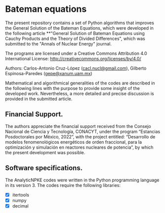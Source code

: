 # Bateman equations
The present repository contains a set of Python algorithms that improves the General Solution of the Bateman Equations, which were developed in the following article **"General Solution of Bateman Equations using Cauchy Products and the Theory of Divided Differences", which was submitted to the "Annals of Nuclear Energy" journal.

The programs are licensed under a Creative Commons Attribution 4.0 International License: http://creativecommons.org/licenses/by/4.0/

Authors: Carlos-Antonio Cruz-López (cacl.nucl@gmail.com), Gilberto Espinosa-Paredes (gepe@xanum.uam.mx)

Mathematical and algorithmical generalities of the codes are described in the following lines with the purpose to provide some insight of the developed work. Nevertheless, a more detailed and precise discussion is provided in the submitted article.

## Financial Support.
The authors appreciate the financial support received from the Consejo Nacional de Ciencia y Tecnología, CONACYT, under the program “Estancias Posdoctorales por México, 2022”, with the project entitled: “Desarrollo de modelos fenomenológicos energéticos de orden fraccional, para la optimización y simulación en reactores nucleares de potencia”, by which the present development was possible.

## Software specifications.
The AnalyticNPKE codes were written in the Python programming language in its version 3. The codes require the following libraries:

- [x] itertools
- [x] numpy
- [x] decimal
